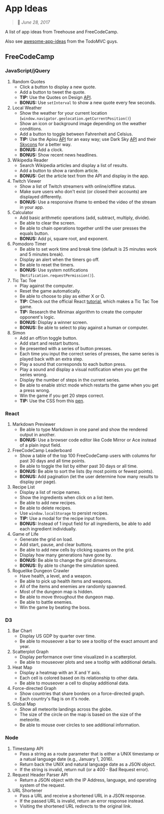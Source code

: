 # App Ideas
> :calendar: *June 28, 2017*

A list of app ideas from Treehouse and FreeCodeCamp.  

Also see [awesome-app-ideas](https://github.com/tastejs/awesome-app-ideas) from the TodoMVC guys.

## FreeCodeCamp

### JavaScript/jQuery

1. Random Quotes
   * Click a button to display a new quote.
   * Add a button to tweet the quote.
   * **TIP:** Use the Quotes on Design [API](https://quotesondesign.com/api-v4-0/).
   * **BONUS:** Use `setInterval` to show a new quote every few seconds.
2. Local Weather
   * Show the weather for your current location (`window.navigator.geolocation.getCurrentPosition()`)
   * Show an icon or background image depending on the weather conditions.
   * Add a button to toggle between Fahrenheit and Celsius.
   * **TIP:** Use the Apixu [API](https://www.apixu.com/) for an easy way; use Dark Sky [API](https://darksky.net/dev/) and their [Skycons](https://github.com/darkskyapp/skycons) for a better way.
   * **BONUS:** Add a clock.
   * **BONUS:** Show recent news headlines.
3. Wikipedia Reader
   * Search Wikipedia articles and display a list of results.
   * Add a button to show a random article.
   * **BONUS:** Get the article text from the API and display in the app.
4. Twitch Viewer
   * Show a list of Twitch streamers with online/offline status.
   * Make sure users who don't exist (or closed their accounts) are displayed differently.
   * **BONUS:** Use a responsive iframe to embed the video of the stream in your app.
5. Calculator
   * Add basic arithmetic operations (add, subtract, multiply, divide).
   * Be able to clear the screen.
   * Be able to chain operations together until the user presses the equals button.
   * **BONUS:** Add pi, square root, and exponent.
6. Pomodoro Timer
   * Be able to set work time and break time (default is 25 minutes work and 5 minutes break).
   * Display an alert when the timers go off.
   * Be able to reset the timers.
   * **BONUS:** Use system notifications (`Notification.requestPermission()`).
7. Tic Tac Toe
   * Play against the computer.
   * Reset the game automatically.
   * Be able to choose to play as either X or O.
   * **TIP:** Check out the official React [tutorial](https://facebook.github.io/react/tutorial/tutorial.html), which makes a Tic Tac Toe game.
   * **TIP:** Research the Minimax algorithm to create the computer opponent's logic.
   * **BONUS:** Display a winner screen.
   * **BONUS:** Be able to select to play against a human or computer.
8. Simon
   * Add an off/on toggle button.
   * Add start and restart buttons.
   * Be presented with a series of button presses.
   * Each time you input the correct series of presses, the same series is played back with an extra step.
   * Play a sound that corresponds to each button press.
   * Play a sound and display a visual notification when you get the series wrong.
   * Display the number of steps in the current series.
   * Be able to enable strict mode which restarts the game when you get a press wrong.
   * Win the game if you get 20 steps correct.
   * **TIP:** Use the CSS from this [pen](https://codepen.io/Em-Ant/pen/QbRyqq).

### React

1. Markdown Previewer
   * Be able to type Markdown in one panel and show the rendered output in another.
   * **BONUS:** Use a browser code editor like Code Mirror or Ace instead of a plain input field.
2. FreeCodeCamp Leaderboard
   * Show a table of the top 100 FreeCodeCamp users with columns for past 30 days and all time points.
   * Be able to toggle the list by either past 30 days or all time.
   * **BONUS:** Be able to sort the lists (by most points or fewest points).
   * **BONUS:** Add pagination (let the user determine how many results to display per page).
3. Recipe List
   * Display a list of recipe names.
   * Show the ingredients when click on a list item.
   * Be able to add new recipes.
   * Be able to delete recipes.
   * Use `window.localStorage` to persist recipes.
   * **TIP:** Use a modal for the recipe input form.
   * **BONUS:** Instead of 1 input field for all ingredients, be able to add each ingredient individually.
4. Game of Life
   * Generate the grid on load.
   * Add start, pause, and clear buttons.
   * Be able to add new cells by clicking squares on the grid.
   * Display how many generations have gone by.
   * **BONUS:** Be able to change the grid dimensions.
   * **BONUS:** By able to change the simulation speed.
5. Roguelike Dungeon Crawler
   * Have health, a level, and a weapon.
   * Be able to pick up health items and weapons.
   * All of the items and enemies are randomly spawned.
   * Most of the dungeon map is hidden.
   * Be able to move throughout the dungeon map.
   * Be able to battle enemies.
   * Win the game by beating the boss.

### D3

1. Bar Chart
   * Display US GDP by quarter over time.
   * Be able to mouseover a bar to see a tooltip of the exact amount and year.
2. Scatterplot Graph
   * Display performance over time visualized in a scatterplot.
   * Be able to mouseover plots and see a tooltip with additional details.
3. Heat Map
   * Display a heatmap with an X and Y axis.
   * Each cell is colored based on its relationship to other data.
   * Be able to mouseover a cell to display additional data.
4. Force-directed Graph
   * Show countries that share borders on a force-directed graph.
   * Each country's flag is on it's node.
5. Global Map
   * Show all meteorite landings across the globe.
   * The size of the circle on the map is based on the size of the meteorite.
   * Be able to mouse over circles to see additional information.

### Node

1. Timestamp API
   * Pass a string as a route parameter that is either a UNIX timestamp or a natual language date (e.g., January 1, 2016).
   * Return back the UNIX and natural language date as a JSON object.
   * If the string is invalid, return null (or a 400 - Bad Request error).
2. Request Header Parser API
   * Return a JSON object with the IP Address, language, and operating system of the request.
3. URL Shortener
   * Pass a URL and receive a shortened URL in a JSON response.
   * If the passed URL is invalid, return an error response instead.
   * Visiting the shortened URL redirects to the original link.
